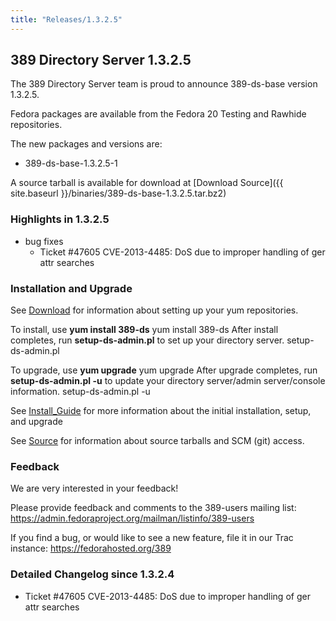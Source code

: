 ```yaml
---
title: "Releases/1.3.2.5"
---
```

389 Directory Server 1.3.2.5
----------------------------

The 389 Directory Server team is proud to announce 389-ds-base version 1.3.2.5.

Fedora packages are available from the Fedora 20 Testing and Rawhide repositories.

The new packages and versions are:

-   389-ds-base-1.3.2.5-1

A source tarball is available for download at [Download Source]({{ site.baseurl }}/binaries/389-ds-base-1.3.2.5.tar.bz2)

### Highlights in 1.3.2.5

-   bug fixes
    -   Ticket \#47605 CVE-2013-4485: DoS due to improper handling of ger attr searches

### Installation and Upgrade

See [Download](../download.html) for information about setting up your yum repositories.

To install, use **yum install 389-ds** yum install 389-ds After install completes, run **setup-ds-admin.pl** to set up your directory server. setup-ds-admin.pl

To upgrade, use **yum upgrade** yum upgrade After upgrade completes, run **setup-ds-admin.pl -u** to update your directory server/admin server/console information. setup-ds-admin.pl -u

See [Install\_Guide](../legacy/install-guide.html) for more information about the initial installation, setup, and upgrade

See [Source](../development/source.html) for information about source tarballs and SCM (git) access.

### Feedback

We are very interested in your feedback!

Please provide feedback and comments to the 389-users mailing list: <https://admin.fedoraproject.org/mailman/listinfo/389-users>

If you find a bug, or would like to see a new feature, file it in our Trac instance: <https://fedorahosted.org/389>

### Detailed Changelog since 1.3.2.4

-   Ticket \#47605 CVE-2013-4485: DoS due to improper handling of ger attr searches

